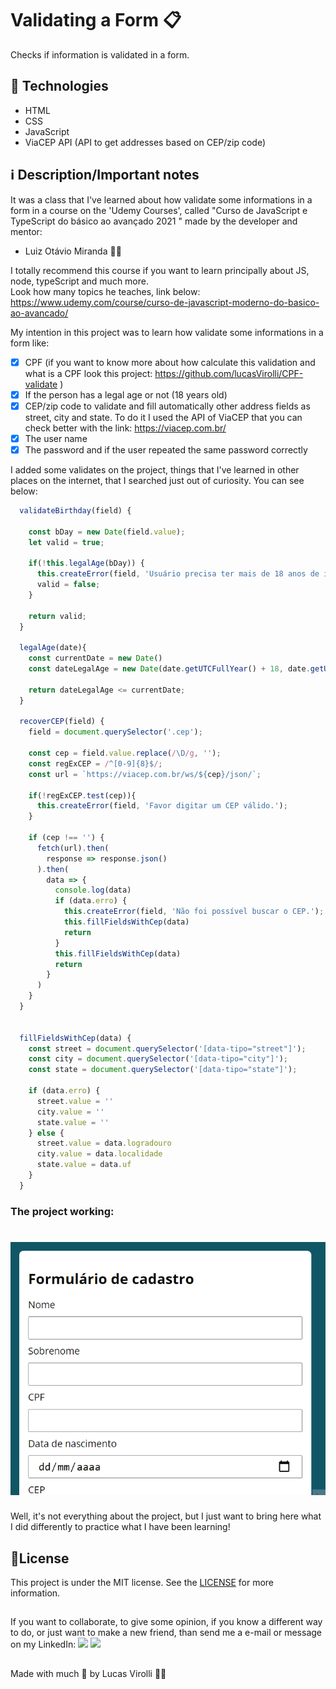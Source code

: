 # Validating a Form 📋

Checks if information is validated in a form.

## 🚀 Technologies
- HTML
- CSS
- JavaScript
- ViaCEP API (API to get addresses based on CEP/zip code)

## ℹ Description/Important notes

It was a class that I've learned about how validate some informations in a form in a course on the 'Udemy Courses', called "Curso de JavaScript e TypeScript do básico ao avançado 2021
" made by the developer and mentor:
- Luiz Otávio Miranda 🧙‍♂️

I totally recommend this course if you want to learn principally about JS, node, typeScript and much more. </br>
Look how many topics he teaches, link below: https://www.udemy.com/course/curso-de-javascript-moderno-do-basico-ao-avancado/

My intention in this project was to learn how validate some informations in a form like: </br>
- [x] CPF (if you want to know more about how calculate this validation and what is a CPF look this project: https://github.com/lucasVirolli/CPF-validate )</br>
- [x] If the person has a legal age or not (18 years old) </br>
- [x] CEP/zip code to validate and fill automatically other address fields as street, city and state. To do it I used the API of ViaCEP that you can check
better with the link: https://viacep.com.br/
- [x] The user name
- [x] The password and if the user repeated the same password correctly

I added some validates on the project, things that I've learned in other places on the internet, that I searched just out of curiosity. You can see below:

```javascript
  validateBirthday(field) {

    const bDay = new Date(field.value);
    let valid = true;

    if(!this.legalAge(bDay)) {
      this.createError(field, 'Usuário precisa ter mais de 18 anos de idade.');
      valid = false;
    }

    return valid;
  }

  legalAge(date){
    const currentDate = new Date()
    const dateLegalAge = new Date(date.getUTCFullYear() + 18, date.getUTCMonth(), date.getUTCDate());
  
    return dateLegalAge <= currentDate;
  }

  recoverCEP(field) {
    field = document.querySelector('.cep');

    const cep = field.value.replace(/\D/g, '');
    const regExCEP = /^[0-9]{8}$/;
    const url = `https://viacep.com.br/ws/${cep}/json/`;

    if(!regExCEP.test(cep)){
      this.createError(field, 'Favor digitar um CEP válido.');
    }

    if (cep !== '') {
      fetch(url).then(
        response => response.json()
      ).then(
        data => {
          console.log(data)
          if (data.erro) {
            this.createError(field, 'Não foi possível buscar o CEP.');
            this.fillFieldsWithCep(data)
            return
          }
          this.fillFieldsWithCep(data)
          return
        }
      )
    }
  }


  fillFieldsWithCep(data) {
    const street = document.querySelector('[data-tipo="street"]');
    const city = document.querySelector('[data-tipo="city"]');
    const state = document.querySelector('[data-tipo="state"]');

    if (data.erro) {
      street.value = ''
      city.value = ''
      state.value = ''
    } else {
      street.value = data.logradouro
      city.value = data.localidade
      state.value = data.uf
    }
  }
```

### The project working:

<h1>
  <img src="./assets/lucas-validacao-formulario.gif" />
</h1>

Well, it's not everything about the project, but I just want to bring here what I did differently to practice what I have been learning!

## 📝License
This project is under the MIT license. See the [LICENSE](https://choosealicense.com/licenses/mit/) for more information.

##

If you want to collaborate, to give some opinion, if you know a different way to do, or just want to make a new friend, than send me a e-mail or message on my LinkedIn:
 <a href = "mailto:lucas.virolli2@gmail.com"><img src="https://img.shields.io/badge/Gmail-D14836?style=for-the-badge&logo=gmail&logoColor=white" target="_blank"></a>
 <a href="https://www.linkedin.com/in/lucasvirollidalbello/" target="_blank"><img src="https://img.shields.io/badge/-LinkedIn-%230077B5?style=for-the-badge&logo=linkedin&logoColor=white" target="_blank"></a> 

##

Made with much 💜 by Lucas Virolli 🙋‍♂️
